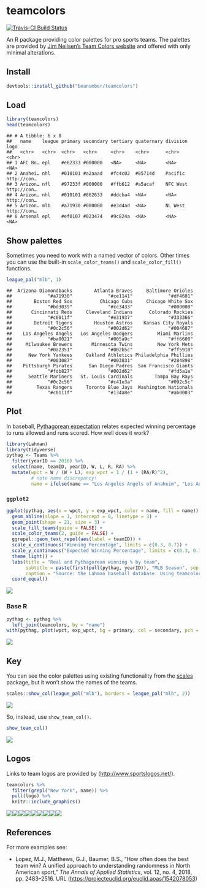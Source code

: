 teamcolors
================

[![Travis-CI Build
Status](https://travis-ci.org/beanumber/teamcolors.svg?branch=master)](https://travis-ci.org/beanumber/teamcolors)

An R package providing color palettes for pro sports teams. The palettes
are provided by [Jim Neilsen’s Team Colors
website](http://jim-nielsen.com/teamcolors/) and offered with only
minimal alterations.

## Install

``` r
devtools::install_github("beanumber/teamcolors")
```

## Load

``` r
library(teamcolors)
head(teamcolors)
```

    ## # A tibble: 6 x 8
    ##   name    league primary secondary tertiary quaternary division logo       
    ##   <chr>   <chr>  <chr>   <chr>     <chr>    <chr>      <chr>    <chr>      
    ## 1 AFC Bo… epl    #e62333 #000000   <NA>     <NA>       <NA>     <NA>       
    ## 2 Anahei… nhl    #010101 #a2aaad   #fc4c02  #85714d    Pacific  http://con…
    ## 3 Arizon… nfl    #97233f #000000   #ffb612  #a5acaf    NFC West http://con…
    ## 4 Arizon… nhl    #010101 #862633   #ddcba4  <NA>       <NA>     http://con…
    ## 5 Arizon… mlb    #a71930 #000000   #e3d4ad  <NA>       NL West  http://con…
    ## 6 Arsenal epl    #ef0107 #023474   #9c824a  <NA>       <NA>     <NA>

## Show palettes

Sometimes you need to work with a named vector of colors. Other times
you can use the built-in `scale_color_teams()` and `scale_color_fill()`
functions.

``` r
league_pal("mlb", 1)
```

    ##  Arizona Diamondbacks        Atlanta Braves     Baltimore Orioles 
    ##             "#a71930"             "#ce1141"             "#df4601" 
    ##        Boston Red Sox          Chicago Cubs     Chicago White Sox 
    ##             "#bd3039"             "#cc3433"             "#000000" 
    ##       Cincinnati Reds     Cleveland Indians      Colorado Rockies 
    ##             "#c6011f"             "#e31937"             "#333366" 
    ##        Detroit Tigers        Houston Astros    Kansas City Royals 
    ##             "#0c2c56"             "#002d62"             "#004687" 
    ##    Los Angeles Angels   Los Angeles Dodgers         Miami Marlins 
    ##             "#ba0021"             "#005a9c"             "#ff6600" 
    ##     Milwaukee Brewers       Minnesota Twins         New York Mets 
    ##             "#0a2351"             "#002b5c"             "#ff5910" 
    ##      New York Yankees     Oakland Athletics Philadelphia Phillies 
    ##             "#003087"             "#003831"             "#284898" 
    ##    Pittsburgh Pirates      San Diego Padres  San Francisco Giants 
    ##             "#fdb827"             "#002d62"             "#fd5a1e" 
    ##      Seattle Mariners   St. Louis Cardinals        Tampa Bay Rays 
    ##             "#0c2c56"             "#c41e3a"             "#092c5c" 
    ##         Texas Rangers     Toronto Blue Jays  Washington Nationals 
    ##             "#c0111f"             "#134a8e"             "#ab0003"

## Plot

In baseball, [Pythagorean
expectation](https://en.wikipedia.org/wiki/Pythagorean_expectation)
relates expected winning percentage to runs allowed and runs scored. How
well does it work?

``` r
library(Lahman)
library(tidyverse)
pythag <- Teams %>%
  filter(yearID == 2016) %>%
  select(name, teamID, yearID, W, L, R, RA) %>%
  mutate(wpct = W / (W + L), exp_wpct = 1 / (1 + (RA/R)^2),
         # note name discrepancy!
         name = ifelse(name == "Los Angeles Angels of Anaheim", "Los Angeles Angels", name))
```

### `ggplot2`

``` r
ggplot(pythag, aes(x = wpct, y = exp_wpct, color = name, fill = name)) + 
  geom_abline(slope = 1, intercept = 0, linetype = 3) + 
  geom_point(shape = 21, size = 3) + 
  scale_fill_teams(guide = FALSE) + 
  scale_color_teams(2, guide = FALSE) + 
  ggrepel::geom_text_repel(aes(label = teamID)) + 
  scale_x_continuous("Winning Percentage", limits = c(0.3, 0.7)) + 
  scale_y_continuous("Expected Winning Percentage", limits = c(0.3, 0.7)) + 
  theme_light() +
  labs(title = "Real and Pythagorean winning % by team",
       subtitle = paste(first(pull(pythag, yearID)), "MLB Season", sep = " "),
       caption = "Source: the Lahman baseball database. Using teamcolors R pkg") +
  coord_equal()
```

![](README_files/figure-gfm/ggplot-1.png)<!-- -->

### Base R

``` r
pythag <- pythag %>%
  left_join(teamcolors, by = "name")
with(pythag, plot(wpct, exp_wpct, bg = primary, col = secondary, pch = 21, cex = 3))
```

![](README_files/figure-gfm/base-r-1.png)<!-- -->

## Key

You can see the color palettes using existing functionality from the
[scales](https://github.com/r-lib/scales) package, but it won’t show the
names of the teams.

``` r
scales::show_col(league_pal("mlb"), borders = league_pal("mlb", 2))
```

![](README_files/figure-gfm/show_col-1.png)<!-- -->

So, instead, use `show_team_col()`.

``` r
show_team_col()
```

![](README_files/figure-gfm/teamcolors-1.png)<!-- -->

## Logos

Links to team logos are provided by (<http://www.sportslogos.net/>).

``` r
teamcolors %>%
  filter(grepl("New York", name)) %>% 
  pull(logo) %>%
  knitr::include_graphics()
```

![](http://content.sportslogos.net/logos/9/5119/thumbs/511960002015.gif)<!-- -->![](http://content.sportslogos.net/logos/7/166/thumbs/919.gif)<!-- -->![](http://content.sportslogos.net/logos/1/19/thumbs/1939112018.gif)<!-- -->![](http://content.sportslogos.net/logos/7/152/thumbs/15291162019.gif)<!-- -->![](http://content.sportslogos.net/logos/6/216/thumbs/2nn48xofg0hms8k326cqdmuis.gif)<!-- -->![](http://content.sportslogos.net/logos/54/67/thumbs/m01gfgeorgvbfw15fy04alujm.gif)<!-- -->![](http://content.sportslogos.net/logos/1/20/thumbs/144.gif)<!-- -->![](http://content.sportslogos.net/logos/9/1876/thumbs/i9ni847kriagxdlb7xewa6dl8.gif)<!-- -->![](http://content.sportslogos.net/logos/53/68/thumbs/1256.gif)<!-- -->

## References

For more examples see:

  - Lopez, M.J., Matthews, G.J., Baumer, B.S., “How often does the best
    team win? A unified approach to understanding randomness in North
    American sport,” *The Annals of Applied Statistics*, vol. 12, no. 4,
    2018, pp. 2483–2516. URL
    (<https://projecteuclid.org/euclid.aoas/1542078053>)
